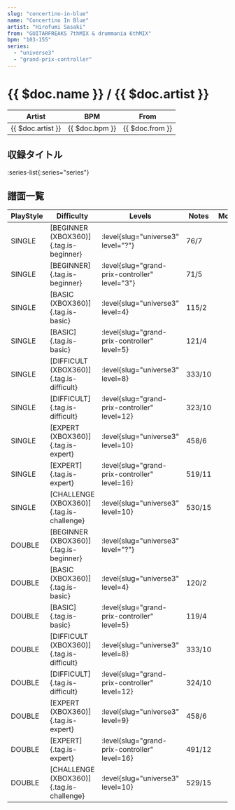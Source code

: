 ```yaml
---
slug: "concertino-in-blue"
name: "Concertino In Blue"
artist: "Hirofumi Sasaki"
from: "GUITARFREAKS 7thMIX & drummania 6thMIX"
bpm: "103-155"
series:
  - "universe3"
  - "grand-prix-controller"
---
```


# {{ $doc.name }} / {{ $doc.artist }}

|Artist|BPM|From|
|------|---|----|
|{{ $doc.artist }}|{{ $doc.bpm }}|{{ $doc.from }}|

## 収録タイトル

:series-list{:series="series"}

## 譜面一覧

|PlayStyle|Difficulty|Levels|Notes|Movie|
|---------|----------|------|-----|-----|
|SINGLE|[BEGINNER (XBOX360)]{.tag.is-beginner}|<div class="field is-grouped is-grouped-multiline"> :level{slug="universe3" level="?"}</div>|76/7||
|SINGLE|[BEGINNER]{.tag.is-beginner}|<div class="field is-grouped is-grouped-multiline"> :level{slug="grand-prix-controller" level="3"}</div>|71/5||
|SINGLE|[BASIC (XBOX360)]{.tag.is-basic}|<div class="field is-grouped is-grouped-multiline"> :level{slug="universe3" level=4}</div>|115/2||
|SINGLE|[BASIC]{.tag.is-basic}|<div class="field is-grouped is-grouped-multiline"> :level{slug="grand-prix-controller" level=5}</div>|121/4||
|SINGLE|[DIFFICULT (XBOX360)]{.tag.is-difficult}|<div class="field is-grouped is-grouped-multiline"> :level{slug="universe3" level=8}</div>|333/10||
|SINGLE|[DIFFICULT]{.tag.is-difficult}|<div class="field is-grouped is-grouped-multiline"> :level{slug="grand-prix-controller" level=12}</div>|323/10||
|SINGLE|[EXPERT (XBOX360)]{.tag.is-expert}|<div class="field is-grouped is-grouped-multiline"> :level{slug="universe3" level=10}</div>|458/6||
|SINGLE|[EXPERT]{.tag.is-expert}|<div class="field is-grouped is-grouped-multiline"> :level{slug="grand-prix-controller" level=16}</div>|519/11||
|SINGLE|[CHALLENGE (XBOX360)]{.tag.is-challenge}|<div class="field is-grouped is-grouped-multiline"> :level{slug="universe3" level=10}</div>|530/15||
|DOUBLE|[BEGINNER (XBOX360)]{.tag.is-beginner}|<div class="field is-grouped is-grouped-multiline"> :level{slug="universe3" level="?"}</div>|||
|DOUBLE|[BASIC (XBOX360)]{.tag.is-basic}|<div class="field is-grouped is-grouped-multiline"> :level{slug="universe3" level=4}</div>|120/2||
|DOUBLE|[BASIC]{.tag.is-basic}|<div class="field is-grouped is-grouped-multiline"> :level{slug="grand-prix-controller" level=5}</div>|119/4||
|DOUBLE|[DIFFICULT (XBOX360)]{.tag.is-difficult}|<div class="field is-grouped is-grouped-multiline"> :level{slug="universe3" level=8}</div>|333/10||
|DOUBLE|[DIFFICULT]{.tag.is-difficult}|<div class="field is-grouped is-grouped-multiline"> :level{slug="grand-prix-controller" level=12}</div>|324/10||
|DOUBLE|[EXPERT (XBOX360)]{.tag.is-expert}|<div class="field is-grouped is-grouped-multiline"> :level{slug="universe3" level=9}</div>|458/6||
|DOUBLE|[EXPERT]{.tag.is-expert}|<div class="field is-grouped is-grouped-multiline"> :level{slug="grand-prix-controller" level=16}</div>|491/12||
|DOUBLE|[CHALLENGE (XBOX360)]{.tag.is-challenge}|<div class="field is-grouped is-grouped-multiline"> :level{slug="universe3" level=10}</div>|529/15||
